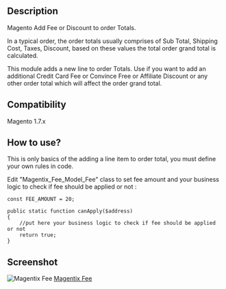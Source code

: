 Description
-----------

Magento Add Fee or Discount to order Totals.

In a typical order, the order totals usually comprises of Sub Total, Shipping Cost, Taxes, Discount, based on these values the total order grand total is calculated.

This module adds a new line to order Totals. Use if you want to add an additional Credit Card Fee or Convince Free or Affiliate Discount or any other order total which will affect the order grand total.



Compatibility
-------------

Magento 1.7.x



How to use?
-----------

This is only basics of the adding a line item to order total, you must define your own rules in code.

Edit "Magentix_Fee_Model_Fee" class to set fee amount and your business logic to check if fee should be applied or not :

```
const FEE_AMOUNT = 20;
```

```
public static function canApply($address)
{
    //put here your business logic to check if fee should be applied or not
    return true;
}
```



Screenshot
----------

![Magentix Fee](https://github.com/magentix/Fee/tree/master/screenshots/magento_fee.png "Magentix Fee")
[Magentix Fee](https://github.com/magentix/Fee/tree/master/screenshots/magento_fee.png)